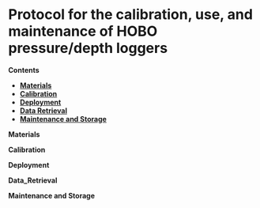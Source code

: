 # Protocol for the calibration, use, and maintenance of HOBO pressure/depth loggers

**Contents**  
- [**Materials**](#Materials)  
- [**Calibration**](#Calibration)  
- [**Deployment**](#Deployment)
- [**Data Retrieval**](#Data_Retrieval)
- [**Maintenance and Storage**](#Matinenance)

<a name="Materials"></a> **Materials**  


<a name="Calibration"></a> **Calibration**  


<a name="Deployment"></a> **Deployment**  


<a name="Data_Retrieval"></a> **Data_Retrieval**  


<a name="Maintenance"></a> **Maintenance and Storage**  

